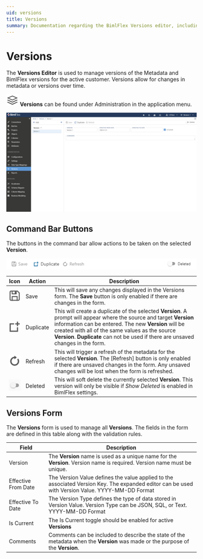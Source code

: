 ```yaml
---
uid: versions
title: Versions
summary: Documentation regarding the BimlFlex Versions editor, including editor fields, action buttons, field descriptions, setting options, and overrides.
---
```

# Versions

The **Versions Editor** is used to manage versions of the Metadata and BimlFlex versions for the active customer. Versions allow for changes in metadata or versions over time.

<img class="icon-inline" src="images/svg-icons/versions.svg" /> **Versions** can be found under Administration in the application menu.

<!--
![BimlFlex App - Versions](images/bimlflex-app-versions.64566.png "BimlFlex App - Versions")
-->

![BimlFlex Versions](images/bfx-versions-overview.png "BimlFlex Versions")

## Command Bar Buttons

The buttons in the command bar allow actions to be taken on the selected **Version**.

![BimlFlex App - Versions - Command Bar](images/bimlflex-app-versions-command-bar.64566.png "BimlFlex App - Versions - Command Bar")

|Icon|Action|Description|
|-|-|-|
|<div class="icon-col m-5" ><img src="images/svg-icons/save.svg" /></div>|Save|This will save any changes displayed in the Versions form.  The **Save** button is only enabled if there are changes in the form.|
|<div class="icon-col m-5" ><img src="images/svg-icons/duplicate-objects.svg" /></div>|Duplicate|This will create a duplicate of the selected **Version**.  A prompt will appear where the source and target **Version** information can be entered. The new **Version** will be created with all of the same values as the source **Version**. **Duplicate** can not be used if there are unsaved changes in the form.|
|<div class="icon-col m-5" ><img src="images/svg-icons/refresh.svg" /></div>|Refresh|This will trigger a refresh of the metadata for the selected **Version**. The [Refresh] button is only enabled if there are unsaved changes in the form. Any unsaved changes will be lost when the form is refreshed. |
|<div class="icon-col m-5" ><img style="filter: brightness(100%) contrast(95%) grayscale(100%);" src="images/bimlflex-app-action-switch.png" /></div>|Deleted|This will soft delete the currently selected **Version**. This version will only be visible if *Show Deleted* is enabled in BimlFlex settings.|

## Versions Form

The **Versions** form is used to manage all **Versions**. The fields in the form are defined in this table along with the validation rules.

|Field|Description|
|-|-|
|Version|The **Version** name is used as a unique name for the **Version**. Version name is required. Version name must be unique.|
| Effective From Date |The Version Value defines the value applied to the associated Version Key. The expanded editor can be used with Version Value. YYYY-MM-DD Format|
|Effective To Date|The Version Type defines the type of data stored in Version Value. Version Type can be JSON, SQL, or Text. YYYY-MM-DD Format|
|Is Current| The Is Current toggle should be enabled for active **Versions**|
|Comments|Comments can be included to describe the state of the metadata when the **Version** was made or the purpose of the **Version**.|



<!--
## Related Items

Below the **Version** form are tabs that will display items related specifically to the selected **Version**. The tabs will display Configurations, Data Type Mappings, and Settings as they relate specifically to the selected version.

![BimlFlex App - Versions - Related Items](images/bimlflex-app-versions-related-items.64566.png "BimlFlex App - Versions - Related Items")

[//]: # (TODO: Include a better description of what the related item tabs do.)
-->